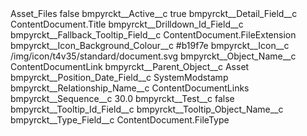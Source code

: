 <?xml version="1.0" encoding="UTF-8"?>
<CustomMetadata xmlns="http://soap.sforce.com/2006/04/metadata" xmlns:xsi="http://www.w3.org/2001/XMLSchema-instance" xmlns:xsd="http://www.w3.org/2001/XMLSchema">
    <label>Asset_Files</label>
    <protected>false</protected>
    <values>
        <field>bmpyrckt__Active__c</field>
        <value xsi:type="xsd:boolean">true</value>
    </values>
    <values>
        <field>bmpyrckt__Detail_Field__c</field>
        <value xsi:type="xsd:string">ContentDocument.Title</value>
    </values>
    <values>
        <field>bmpyrckt__Drilldown_Id_Field__c</field>
        <value xsi:nil="true"/>
    </values>
    <values>
        <field>bmpyrckt__Fallback_Tooltip_Field__c</field>
        <value xsi:type="xsd:string">ContentDocument.FileExtension</value>
    </values>
    <values>
        <field>bmpyrckt__Icon_Background_Colour__c</field>
        <value xsi:type="xsd:string">#b19f7e</value>
    </values>
    <values>
        <field>bmpyrckt__Icon__c</field>
        <value xsi:type="xsd:string">/img/icon/t4v35/standard/document.svg</value>
    </values>
    <values>
        <field>bmpyrckt__Object_Name__c</field>
        <value xsi:type="xsd:string">ContentDocumentLink</value>
    </values>
    <values>
        <field>bmpyrckt__Parent_Object__c</field>
        <value xsi:type="xsd:string">Asset</value>
    </values>
    <values>
        <field>bmpyrckt__Position_Date_Field__c</field>
        <value xsi:type="xsd:string">SystemModstamp</value>
    </values>
    <values>
        <field>bmpyrckt__Relationship_Name__c</field>
        <value xsi:type="xsd:string">ContentDocumentLinks</value>
    </values>
    <values>
        <field>bmpyrckt__Sequence__c</field>
        <value xsi:type="xsd:double">30.0</value>
    </values>
    <values>
        <field>bmpyrckt__Test__c</field>
        <value xsi:type="xsd:boolean">false</value>
    </values>
    <values>
        <field>bmpyrckt__Tooltip_Id_Field__c</field>
        <value xsi:nil="true"/>
    </values>
    <values>
        <field>bmpyrckt__Tooltip_Object_Name__c</field>
        <value xsi:nil="true"/>
    </values>
    <values>
        <field>bmpyrckt__Type_Field__c</field>
        <value xsi:type="xsd:string">ContentDocument.FileType</value>
    </values>
</CustomMetadata>

